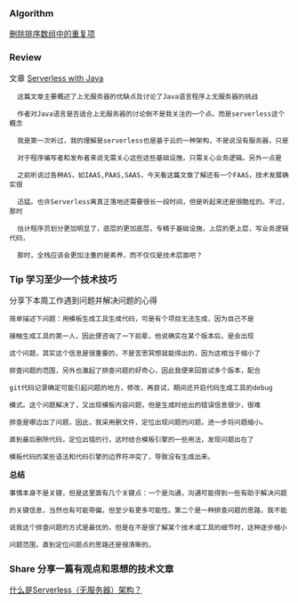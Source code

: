 ### Algorithm
[删除排序数组中的重复项](https://leetcode-cn.com/problems/remove-duplicates-from-sorted-array/)

### Review
文章 [Serverless with Java](https://www.future-processing.com/blog/serverless-with-java/)
      
      这篇文章主要概述了上无服务器的优缺点及讨论了Java语言程序上无服务器的挑战
      
      作者对Java语言是否适合上无服务器的讨论倒不是我关注的一个点。而是serverless这个概念
      
      我是第一次听过，我的理解是serverless也是基于云的一种架构，不是说没有服务器，只是
      
      对于程序编写者和发布者来说无需关心这些这些基础设施，只需关心业务逻辑。另外一点是
      
      之前听说过各种AS，如IAAS,PAAS,SAAS，今天看这篇文章了解还有一个FAAS，技术发展确实很
      
      迅猛。也许Serverless离真正落地还需要很长一段时间，但是听起来还是很酷炫的。不过，那时
      
      估计程序员划分更加明显了，底层的更加底层，专精于基础设施，上层的更上层，写业务逻辑代码，
      
      那时，全栈应该会更加注重的是素养，而不仅仅是技术层面吧？
  
 
### Tip 学习至少一个技术技巧
分享下本周工作遇到问题并解决问题的心得

    简单描述下问题：用模板生成工具生成代码，可是有个项目无法生成，因为自己不是
    
    接触生成工具的第一人，因此便咨询了一下前辈，他说确实在某个版本后，是会出现
    
    这个问题，其实这个信息是很重要的，不是苦思冥想就能得出的，因为这相当于缩小了
    
    排查问题的范围，另外也激起了排查问题的好奇心，因此我便来回尝试多个版本，配合
    
    git代码记录确定可能引起问题的地方，修改，再尝试，期间还开启代码生成工具的debug
    
    模式。这个问题解决了，又出现模板内容问题，但是生成时给出的错误信息很少，很难
    
    排查是哪边出了问题，因此，我采用删文件，定位出现问题的问题，进一步将问题缩小。
    
    直到最后删除代码，定位出错的行，这时结合模板引擎的一些用法，发现问题出在了
    
    模板代码的某些语法和代码引擎的边界符冲突了，导致没有生成出来。
    
**总结**

    事情本身不是关键，但是这里面有几个关键点：一个是沟通，沟通可能得到一些有助于解决问题
    
    的关键信息，当然也有可能带偏，但至少有更多可能性。第二个是一种排查问题的思路，我不能
    
    说我这个排查问题的方式是最优的，但是在不是很了解某个技术或工具的细节时，这种逐步缩小
    
    问题范围，直到定位问题点的思路还是很清晰的。
      

### Share 分享一篇有观点和思想的技术文章
   [什么是Serverless（无服务器）架构？](https://jimmysong.io/posts/what-is-serverless/)
        
        
      
      
